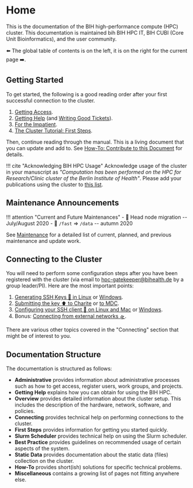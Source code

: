 # Home

This is the documentation of the BIH high-performance compute (HPC) cluster.
This documentation is maintained bih BIH HPC IT, BIH CUBI (Core Unit Bioinformatics), and the user community.

:arrow_left: The global table of contents is on the left, it is on the right for the current page :arrow_right:.

## Getting Started

To get started, the following is a good reading order after your first successful connection to the cluster.

1. [Getting Access](admin/getting-access). 
2. [Getting Help](help/helpdesk) (and [Writing Good Tickets](help/good-tickets)).
3. [For the Impatient](overview/for-the-impatient).
4. [The Cluster Tutorial: First Steps](first-steps/episode-0).

Then, continue reading through the manual.
This is a living document that you can update and add to.
See [How-To: Contribute to this Document](how-to/misc/contribute) for details.

!!! cite "Acknowledging BIH HPC Usage"
    Acknowledge usage of the cluster in your manuscript as *"Computation has been performed on the HPC for Research/Clinic cluster of the Berlin Institute of Health"*.
    Please add your publications using the cluster to [this list](misc/publication-list).

## Maintenance Announcements

!!! attention "Current and Future Maintenances"
    - :test_tube: Head node migration -- July/August 2020
    - :calendar: `/fast` => `/data` -- autumn 2020

See [Maintenance](admin/maintenance) for a detailed list of current, planned, and previous maintenance and update work.

## Connecting to the Cluster

You will need to perform some configuration steps after you have been registered with the cluster (via email to hpc-gatekeeper@bihealth.de by a group leader/PI).
Here are the most important points:

1. [Generating SSH Keys :key: in Linux](connecting/generate-key/linux) or [Windows](connecting/generate-key/windows).
2. [Submitting the key :arrow_up: to Charite](connecting/submit-key/charite) or [to MDC](connecting/submit-key/mdc).
3. [Configuring your SSH client :wrench: on Linux and Mac](connecting/configure-ssh/linux) or [Windows](connecting/configure-ssh/windows).
4. Bonus: [Connecting from external networks :flying_saucer:](connecting/from-external).

There are various other topics covered in the "Connecting" section that might be of interest to you.

## Documentation Structure

The documentation is structured as follows:

- **Administrative** provides information about administrative processes such as how to get access, register users, work groups, and projects.
- **Getting Help** explains how you can obtain for using the BIH HPC.
- **Overview** provides detailed information about the cluster setup.
  This includes the description of the hardware, network, software, and policies.
- **Connecting** provides technical help on performing connections to the cluster.
- **First Steps** provides information for getting you started quickly.
- **Slurm Scheduler** provides technical help on using the Slurm scheduler.
- **Best Practice** provides guidelines on recommended usage of certain aspects of the system.
- **Static Data** provides documentation about the static data (files) collection on the cluster.
- **How-To** provides short(ish) solutions for specific technical problems.
- **Miscellaneous** contains a growing list of pages not fitting anywhere else.
